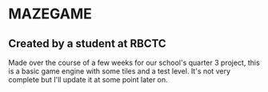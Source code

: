 # MAZEGAME
## Created by a student at RBCTC
Made over the course of a few weeks for our school's quarter 3 project, this is a basic game engine
with some tiles and a test level. It's not very complete but I'll update it at some point later on.

